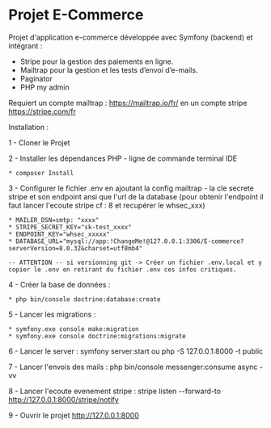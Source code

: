
# Projet E-Commerce

Projet d'application e-commerce développée avec Symfony (backend) et intégrant :  
- Stripe pour la gestion des paiements en ligne. 
- Mailtrap pour la gestion et les tests d’envoi d’e-mails.
- Paginator 
- PHP my admin

Requiert un compte mailtrap : https://mailtrap.io/fr/ en un compte stripe https://stripe.com/fr

Installation :

1 - Cloner le Projet 

2 - Installer les dépendances PHP - ligne de commande terminal IDE

    * composer Install

3 - Configurer le fichier .env en ajoutant la config mailtrap - la cle secrete stripe et son endpoint ansi que l'url de la database (pour obtenir l'endpoint il faut lancer l'ecoute stripe cf : 8 et recupérer le whsec_xxx)


    * MAILER_DSN=smtp: "xxxx"
    * STRIPE_SECRET_KEY="sk-test_xxxx"
    * ENDPOINT_KEY="whsec_xxxxx"
    * DATABASE_URL="mysql://app:!ChangeMe!@127.0.0.1:3306/E-commerce?serverVersion=8.0.32&charset=utf8mb4"

    -- ATTENTION -- si versionning git -> Créer un fichier .env.local et y copier le .env en retirant du fichier .env ces infos critiques.

4 - Créer la base de données :

    * php bin/console doctrine:database:create

5 - Lancer les migrations :

    * symfony.exe console make:migration
    * symfony.exe console doctrine:migrations:migrate 

6 - Lancer le server : symfony server:start ou php -S 127.0.0.1:8000 -t public

7 - Lancer l'envois des mails : php bin/console messenger:consume async -vv

8 - Lancer l'ecoute evenement stripe : stripe listen --forward-to http://127.0.0.1:8000/stripe/notify

9 - Ouvrir le projet http://127.0.0.1:8000


